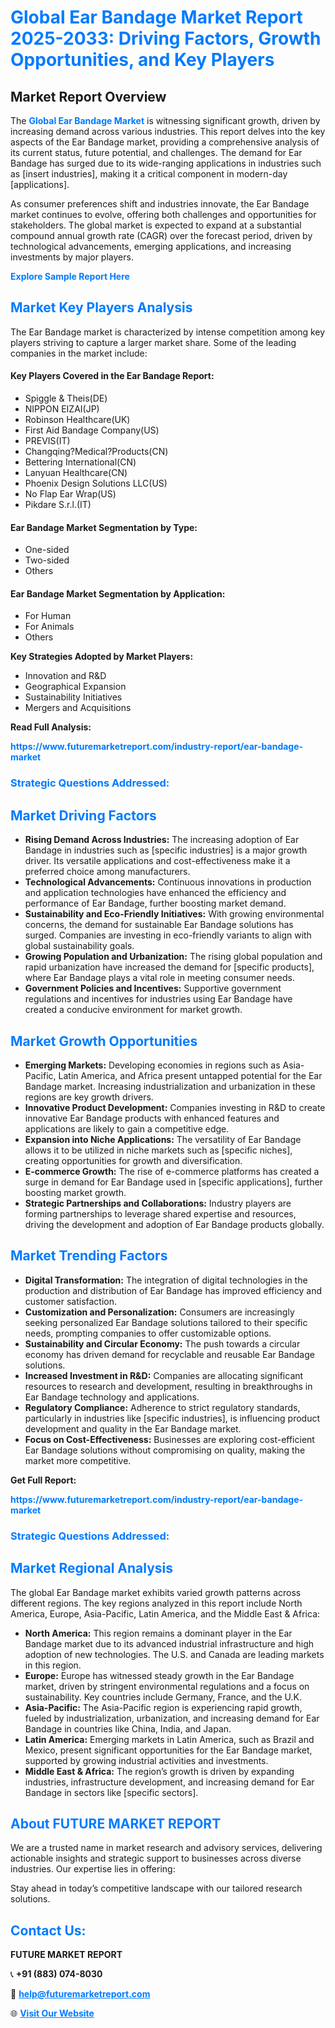 <h1 style="color: #007BFF;">Global Ear Bandage Market Report 2025-2033: Driving Factors, Growth Opportunities, and Key Players</h1>

<section id="overview">
<h2>Market Report Overview</h2>
<p>The <a href="https://www.futuremarketreport.com/industry-report/ear-bandage-market" style="color: #007BFF; text-decoration: none;"><strong>Global Ear Bandage Market</strong></a> is witnessing significant growth, driven by increasing demand across various industries. This report delves into the key aspects of the Ear Bandage market, providing a comprehensive analysis of its current status, future potential, and challenges. The demand for Ear Bandage has surged due to its wide-ranging applications in industries such as [insert industries], making it a critical component in modern-day [applications].</p>
<p>As consumer preferences shift and industries innovate, the Ear Bandage market continues to evolve, offering both challenges and opportunities for stakeholders. The global market is expected to expand at a substantial compound annual growth rate (CAGR) over the forecast period, driven by technological advancements, emerging applications, and increasing investments by major players.</p>
</section>

<section id="overview">
<p><a href="https://www.futuremarketreport.com/request-sample/reportId=101742" style="color: #007BFF; text-decoration: none;"><strong>Explore Sample Report Here</strong></a></p>
</section>

<section id="key-players">
<h2 style="color: #007BFF;">Market Key Players Analysis</h2>
<p>The Ear Bandage market is characterized by intense competition among key players striving to capture a larger market share. Some of the leading companies in the market include:</p>
<h4>Key Players Covered in the Ear Bandage Report:</h4>
<ul><li>Spiggle &amp; Theis(DE)</li><li>NIPPON EIZAI(JP)</li><li>Robinson Healthcare(UK)</li><li>First Aid Bandage Company(US)</li><li>PREVIS(IT)</li><li>Changqing?Medical?Products(CN)</li><li>Bettering International(CN)</li><li>Lanyuan Healthcare(CN)</li><li>Phoenix Design Solutions LLC(US)</li><li>No Flap Ear Wrap(US)</li><li>Pikdare S.r.l.(IT)</li></ul>
<h4>Ear Bandage Market Segmentation by Type:</h4>
<ul><li>One-sided</li><li>Two-sided</li><li>Others</li></ul>

<h4>Ear Bandage Market Segmentation by Application:</h4>
<ul><li>For Human</li><li>For Animals</li><li>Others</li></ul>
<p><strong>Key Strategies Adopted by Market Players:</strong></p>
<ul>
<li>Innovation and R&D</li>
<li>Geographical Expansion</li>
<li>Sustainability Initiatives</li>
<li>Mergers and Acquisitions</li>
</ul>
</section>

<section>
<p><strong>Read Full Analysis: </strong></p><a href="https://www.futuremarketreport.com/industry-report/ear-bandage-market" style="color: #007BFF; text-decoration: none;"><strong>https://www.futuremarketreport.com/industry-report/ear-bandage-market</strong></a>
<h3 style="color: #007BFF;">Strategic Questions Addressed:</h3>
</section>

<section id="driving-factors">
<h2 style="color: #007BFF;">Market Driving Factors</h2>
<ul>
<li><strong>Rising Demand Across Industries:</strong> The increasing adoption of Ear Bandage in industries such as [specific industries] is a major growth driver. Its versatile applications and cost-effectiveness make it a preferred choice among manufacturers.</li>
<li><strong>Technological Advancements:</strong> Continuous innovations in production and application technologies have enhanced the efficiency and performance of Ear Bandage, further boosting market demand.</li>
<li><strong>Sustainability and Eco-Friendly Initiatives:</strong> With growing environmental concerns, the demand for sustainable Ear Bandage solutions has surged. Companies are investing in eco-friendly variants to align with global sustainability goals.</li>
<li><strong>Growing Population and Urbanization:</strong> The rising global population and rapid urbanization have increased the demand for [specific products], where Ear Bandage plays a vital role in meeting consumer needs.</li>
<li><strong>Government Policies and Incentives:</strong> Supportive government regulations and incentives for industries using Ear Bandage have created a conducive environment for market growth.</li>
</ul>
</section>

<section id="growth-opportunities">
<h2 style="color: #007BFF;">Market Growth Opportunities</h2>
<ul>
<li><strong>Emerging Markets:</strong> Developing economies in regions such as Asia-Pacific, Latin America, and Africa present untapped potential for the Ear Bandage market. Increasing industrialization and urbanization in these regions are key growth drivers.</li>
<li><strong>Innovative Product Development:</strong> Companies investing in R&D to create innovative Ear Bandage products with enhanced features and applications are likely to gain a competitive edge.</li>
<li><strong>Expansion into Niche Applications:</strong> The versatility of Ear Bandage allows it to be utilized in niche markets such as [specific niches], creating opportunities for growth and diversification.</li>
<li><strong>E-commerce Growth:</strong> The rise of e-commerce platforms has created a surge in demand for Ear Bandage used in [specific applications], further boosting market growth.</li>
<li><strong>Strategic Partnerships and Collaborations:</strong> Industry players are forming partnerships to leverage shared expertise and resources, driving the development and adoption of Ear Bandage products globally.</li>
</ul>
</section>

<section id="trending-factors">
<h2 style="color: #007BFF;">Market Trending Factors</h2>
<ul>
<li><strong>Digital Transformation:</strong> The integration of digital technologies in the production and distribution of Ear Bandage has improved efficiency and customer satisfaction.</li>
<li><strong>Customization and Personalization:</strong> Consumers are increasingly seeking personalized Ear Bandage solutions tailored to their specific needs, prompting companies to offer customizable options.</li>
<li><strong>Sustainability and Circular Economy:</strong> The push towards a circular economy has driven demand for recyclable and reusable Ear Bandage solutions.</li>
<li><strong>Increased Investment in R&D:</strong> Companies are allocating significant resources to research and development, resulting in breakthroughs in Ear Bandage technology and applications.</li>
<li><strong>Regulatory Compliance:</strong> Adherence to strict regulatory standards, particularly in industries like [specific industries], is influencing product development and quality in the Ear Bandage market.</li>
<li><strong>Focus on Cost-Effectiveness:</strong> Businesses are exploring cost-efficient Ear Bandage solutions without compromising on quality, making the market more competitive.</li>
</ul>
</section>

<section>
<p><strong>Get Full Report: </strong></p><a href="https://www.futuremarketreport.com/industry-report/ear-bandage-market" style="color: #007BFF; text-decoration: none;"><strong>https://www.futuremarketreport.com/industry-report/ear-bandage-market</strong></a>
<h3 style="color: #007BFF;">Strategic Questions Addressed:</h3>
</section>


<section id="regional-analysis">
<h2 style="color: #007BFF;">Market Regional Analysis</h2>
<p>The global Ear Bandage market exhibits varied growth patterns across different regions. The key regions analyzed in this report include North America, Europe, Asia-Pacific, Latin America, and the Middle East & Africa:</p>
<ul>
<li><strong>North America:</strong> This region remains a dominant player in the Ear Bandage market due to its advanced industrial infrastructure and high adoption of new technologies. The U.S. and Canada are leading markets in this region.</li>
<li><strong>Europe:</strong> Europe has witnessed steady growth in the Ear Bandage market, driven by stringent environmental regulations and a focus on sustainability. Key countries include Germany, France, and the U.K.</li>
<li><strong>Asia-Pacific:</strong> The Asia-Pacific region is experiencing rapid growth, fueled by industrialization, urbanization, and increasing demand for Ear Bandage in countries like China, India, and Japan.</li>
<li><strong>Latin America:</strong> Emerging markets in Latin America, such as Brazil and Mexico, present significant opportunities for the Ear Bandage market, supported by growing industrial activities and investments.</li>
<li><strong>Middle East & Africa:</strong> The region’s growth is driven by expanding industries, infrastructure development, and increasing demand for Ear Bandage in sectors like [specific sectors].</li>
</ul>
</section>

<footer>
<h2 style="color: #007BFF;">About FUTURE MARKET REPORT</h2>
<p>We are a trusted name in market research and advisory services, delivering actionable insights and strategic support to businesses across diverse industries. Our expertise lies in offering:</p>

<p>Stay ahead in today’s competitive landscape with our tailored research solutions.</p>

<h2 style="color: #007BFF;">Contact Us:</h2>
<p><strong>FUTURE MARKET REPORT</strong></p>
<p>📞 <strong>+91 (883) 074-8030</strong></p>
<p>📧 <strong><a href="mailto:help@futuremarketreport.com" style="color: #007BFF;">help@futuremarketreport.com</a></strong></p>
<p>🌐 <strong><a href="https://www.futuremarketreport.com/" style="color: #007BFF;">Visit Our Website</a></strong></p>
</footer>